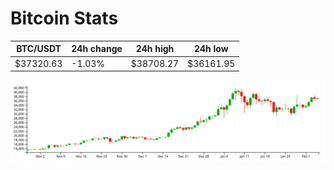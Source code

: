 # Bitcoin Stats

BTC/USDT|24h change|24h high|24h low|
|---|---|---|---|
|$37320.63|-1.03%|$38708.27|$36161.95|

<img src="./chart.svg">
